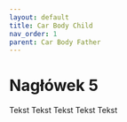 ```yaml
---
layout: default
title: Car Body Child
nav_order: 1
parent: Car Body Father
---
```


# Nagłówek 5
Tekst Tekst Tekst Tekst Tekst